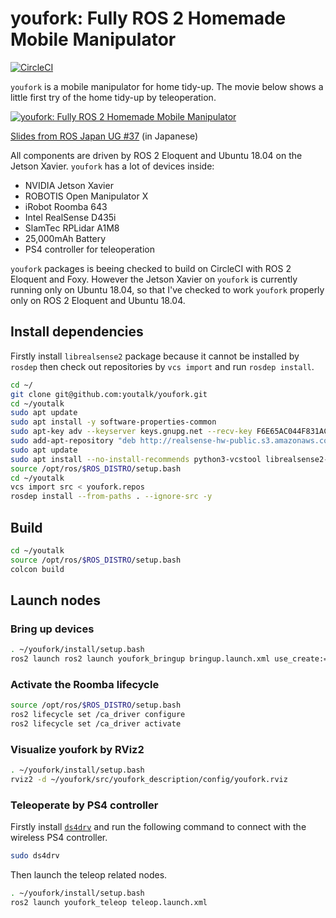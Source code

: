 # youfork: Fully ROS 2 Homemade Mobile Manipulator

[![CircleCI](https://circleci.com/gh/youtalk/youfork.svg?style=svg)](https://circleci.com/gh/youtalk/youfork)

`youfork` is a mobile manipulator for home tidy-up. The movie below shows a little first try of the home tidy-up by teleoperation.

[![youfork: Fully ROS 2 Homemade Mobile Manipulator](https://img.youtube.com/vi/2srDav_n2S0/0.jpg)](https://www.youtube.com/watch?v=2srDav_n2S0)

[Slides from ROS Japan UG #37](https://docs.google.com/presentation/d/1QCLE6ED7YsSedzqXm65fToplTvbDD3roUvKMAm8AC5k/preview) (in Japanese)

All components are driven by ROS 2 Eloquent and Ubuntu 18.04 on the Jetson Xavier.
`youfork` has a lot of devices inside:

- NVIDIA Jetson Xavier
- ROBOTIS Open Manipulator X
- iRobot Roomba 643
- Intel RealSense D435i
- SlamTec RPLidar A1M8
- 25,000mAh Battery
- PS4 controller for teleoperation

`youfork` packages is beeing checked to build on CircleCI with ROS 2 Eloquent and Foxy.
However the Jetson Xavier on `youfork` is currently running only on Ubuntu 18.04, so that I've checked to work `youfork` properly only on ROS 2 Eloquent and Ubuntu 18.04.

## Install dependencies

Firstly install `librealsense2` package because it cannot be installed by `rosdep` then check out repositories by `vcs import` and run `rosdep install`.

```sh
cd ~/
git clone git@github.com:youtalk/youfork.git
cd ~/youtalk
sudo apt update
sudo apt install -y software-properties-common
sudo apt-key adv --keyserver keys.gnupg.net --recv-key F6E65AC044F831AC80A06380C8B3A55A6F3EFCDE || sudo apt-key adv --keyserver hkp://keyserver.ubuntu.com:80 --recv-key F6E65AC044F831AC80A06380C8B3A55A6F3EFCDE
sudo add-apt-repository "deb http://realsense-hw-public.s3.amazonaws.com/Debian/apt-repo bionic main" -u
sudo apt update
sudo apt install --no-install-recommends python3-vcstool librealsense2-dev
source /opt/ros/$ROS_DISTRO/setup.bash
cd ~/youtalk
vcs import src < youfork.repos
rosdep install --from-paths . --ignore-src -y
```

## Build

```sh
cd ~/youtalk
source /opt/ros/$ROS_DISTRO/setup.bash
colcon build
```

## Launch nodes

### Bring up devices

```sh
. ~/youfork/install/setup.bash
ros2 launch ros2 launch youfork_bringup bringup.launch.xml use_create:=true use_open_manipulator:=true use_rplidar:=true use_realsense:=true
```

### Activate the Roomba lifecycle

```sh
source /opt/ros/$ROS_DISTRO/setup.bash
ros2 lifecycle set /ca_driver configure
ros2 lifecycle set /ca_driver activate
```

### Visualize youfork by RViz2

```sh
. ~/youfork/install/setup.bash
rviz2 -d ~/youfork/src/youfork_description/config/youfork.rviz
```

### Teleoperate by PS4 controller

Firstly install [`ds4drv`](https://github.com/chrippa/ds4drv) and run the following command to connect with the wireless PS4 controller.

```sh
sudo ds4drv
```

Then launch the teleop related nodes.

```sh
. ~/youfork/install/setup.bash
ros2 launch youfork_teleop teleop.launch.xml
```
